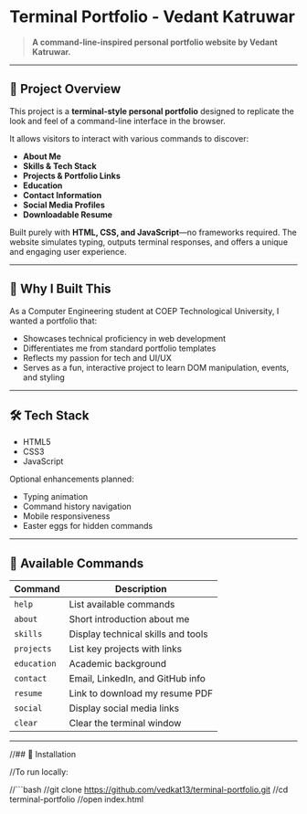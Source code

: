 # Terminal Portfolio - Vedant Katruwar

> **A command-line-inspired personal portfolio website by Vedant Katruwar.**

---

## 🚀 Project Overview

This project is a **terminal-style personal portfolio** designed to replicate the look and feel of a command-line interface in the browser.

It allows visitors to interact with various commands to discover:

- **About Me**
- **Skills & Tech Stack**
- **Projects & Portfolio Links**
- **Education**
- **Contact Information**
- **Social Media Profiles**
- **Downloadable Resume**

Built purely with **HTML, CSS, and JavaScript**—no frameworks required. The website simulates typing, outputs terminal responses, and offers a unique and engaging user experience.

---

## 🎯 Why I Built This

As a Computer Engineering student at COEP Technological University, I wanted a portfolio that:

- Showcases technical proficiency in web development
- Differentiates me from standard portfolio templates
- Reflects my passion for tech and UI/UX
- Serves as a fun, interactive project to learn DOM manipulation, events, and styling

---

## 🛠️ Tech Stack

- HTML5
- CSS3
- JavaScript

Optional enhancements planned:

- Typing animation
- Command history navigation
- Mobile responsiveness
- Easter eggs for hidden commands

---

## 📝 Available Commands

| Command      | Description                                     |
|--------------|-------------------------------------------------|
| `help`       | List available commands                         |
| `about`      | Short introduction about me                     |
| `skills`     | Display technical skills and tools              |
| `projects`   | List key projects with links                    |
| `education`  | Academic background                             |
| `contact`    | Email, LinkedIn, and GitHub info                |
| `resume`     | Link to download my resume PDF                  |
| `social`     | Display social media links                      |
| `clear`      | Clear the terminal window                       |

---


//## 🚀 Installation

//To run locally:

//```bash
//git clone https://github.com/vedkat13/terminal-portfolio.git
//cd terminal-portfolio
//open index.html
